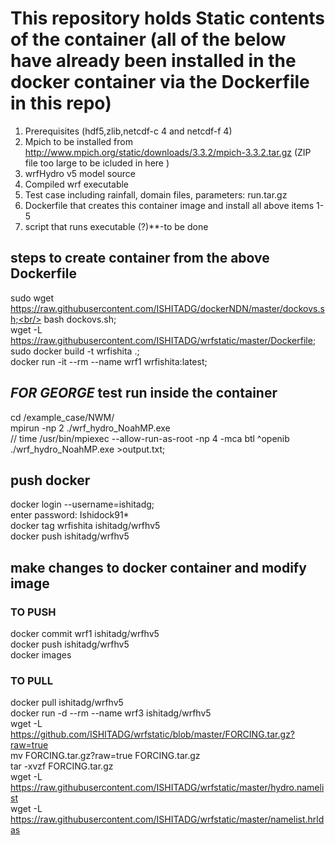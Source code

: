 # This repository holds Static contents of the container (all of the below have already been installed in the docker container via the Dockerfile in this repo)
1. Prerequisites (hdf5,zlib,netcdf-c 4 and netcdf-f 4) <br/>
3. Mpich to be installed from http://www.mpich.org/static/downloads/3.3.2/mpich-3.3.2.tar.gz (ZIP file too large to be icluded in here )<br/>
4. wrfHydro v5 model source <br/>
5. Compiled wrf executable <br/>
6. Test case including rainfall, domain files, parameters: run.tar.gz <br/>
7. Dockerfile that creates this container image and install all above items 1-5 <br/>
8. script that runs executable (?)**-to be done <br/> 

## steps to create container from the above Dockerfile
sudo wget https://raw.githubusercontent.com/ISHITADG/dockerNDN/master/dockovs.sh;<br/>
bash dockovs.sh;<br/>
wget -L https://raw.githubusercontent.com/ISHITADG/wrfstatic/master/Dockerfile; <br/>
sudo docker build -t wrfishita .;<br/>
docker run -it --rm --name wrf1 wrfishita:latest;<br/>

## *FOR GEORGE* test run inside the container 
cd /example_case/NWM/<br/>
mpirun -np 2 ./wrf_hydro_NoahMP.exe <br/>
// time /usr/bin/mpiexec --allow-run-as-root -np 4 -mca btl ^openib ./wrf_hydro_NoahMP.exe >output.txt;<br/>

## push docker
docker login --username=ishitadg;<br/>
enter password: Ishidock91* <br/>
docker tag wrfishita ishitadg/wrfhv5<br/>
docker push ishitadg/wrfhv5<br/>

## make changes to docker container and modify image
### TO PUSH
docker commit wrf1 ishitadg/wrfhv5<br/>
docker push ishitadg/wrfhv5<br/>
docker images<br/>
### TO PULL
docker pull ishitadg/wrfhv5<br/>
docker run -d --rm --name wrf3 ishitadg/wrfhv5<br/>
wget -L https://github.com/ISHITADG/wrfstatic/blob/master/FORCING.tar.gz?raw=true <br/>
mv FORCING.tar.gz?raw=true FORCING.tar.gz<br/>
tar -xvzf FORCING.tar.gz<br/>
wget -L https://raw.githubusercontent.com/ISHITADG/wrfstatic/master/hydro.namelist<br/>
wget -L https://raw.githubusercontent.com/ISHITADG/wrfstatic/master/namelist.hrldas<br/>
